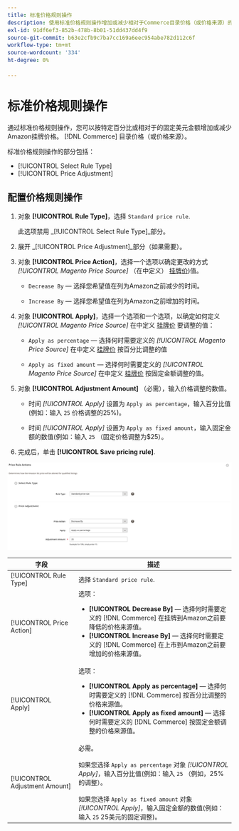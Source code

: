 ```yaml
---
title: 标准价格规则操作
description: 使用标准价格规则操作增加或减少相对于Commerce目录价格（或价格来源）的Amazon上市价格。
exl-id: 91df6ef3-852b-478b-8b01-51dd437dd4f9
source-git-commit: b63e2cfb9c7ba7cc169a6eec954abe782d112c6f
workflow-type: tm+mt
source-wordcount: '334'
ht-degree: 0%

---
```


# 标准价格规则操作

通过标准价格规则操作，您可以按特定百分比或相对于的固定美元金额增加或减少Amazon挂牌价格。 [!DNL Commerce] 目录价格（或价格来源）。

标准价格规则操作的部分包括：

- [!UICONTROL Select Rule Type]
- [!UICONTROL Price Adjustment]

## 配置价格规则操作

1. 对象 **[!UICONTROL Rule Type]**，选择 `Standard price rule`.

   此选项禁用 _[!UICONTROL Select Rule Type]_部分。

1. 展开 _[!UICONTROL Price Adjustment]_部分（如果需要）。

1. 对象 **[!UICONTROL Price Action]**，选择一个选项以确定更改的方式 *[!UICONTROL Magento Price Source]* （在中定义） [挂牌价](./listing-price.md))值。

   - `Decrease By`  — 选择您希望值在列为Amazon之前减少的时间。

   - `Increase By`  — 选择您希望值在列为Amazon之前增加的时间。

1. 对象 **[!UICONTROL Apply]**，选择一个选项和一个选项，以确定如何定义 *[!UICONTROL Magento Price Source]* 在中定义 [挂牌价](./listing-price.md) 要调整的值：

   - `Apply as percentage`  — 选择何时需要定义的 *[!UICONTROL Magento Price Source]* 在中定义 [挂牌价](./listing-price.md) 按百分比调整的值

   - `Apply as fixed amount`  — 选择何时需要定义的 *[!UICONTROL Magento Price Source]* 在中定义 [挂牌价](./listing-price.md) 按固定金额调整的值。

1. 对象 **[!UICONTROL Adjustment Amount]** （必需），输入价格调整的数值。

   - 时间 *[!UICONTROL Apply]* 设置为 `Apply as percentage`，输入百分比值(例如：输入 `25` 价格调整的25%)。

   - 时间 *[!UICONTROL Apply]* 设置为 `Apply as fixed amount`，输入固定金额的数值(例如：输入 `25` （固定价格调整为$25）。

1. 完成后，单击 **[!UICONTROL Save pricing rule]**.

![标准价格规则](assets/ob-price-rule-action-standard-example.png)

| 字段 | 描述 |
|---|---|
| [!UICONTROL Rule Type] | 选择 `Standard price rule`. |
| [!UICONTROL Price Action] | 选项：<ul><li>**[!UICONTROL Decrease By]**  — 选择何时需要定义的 [!DNL Commerce] 在挂牌到Amazon之前要降低的价格来源值。</li><li>**[!UICONTROL Increase By]**  — 选择何时需要定义的 [!DNL Commerce] 在上市到Amazon之前要增加的价格来源值。</li></ul> |
| [!UICONTROL Apply] | 选项：<ul><li>**[!UICONTROL Apply as percentage]**  — 选择何时需要定义的 [!DNL Commerce] 按百分比调整的价格来源值。</li><li>**[!UICONTROL Apply as fixed amount]**  — 选择何时需要定义的 [!DNL Commerce] 按固定金额调整的价格来源值。</li></ul> |
| [!UICONTROL Adjustment Amount] | 必需。<br><br>如果您选择 `Apply as percentage` 对象 *[!UICONTROL Apply]*，输入百分比值(例如：输入 `25` （例如，25%的调整）。<br><br>如果您选择 `Apply as fixed amount` 对象 *[!UICONTROL Apply]*，输入固定金额的数值(例如：输入 `25` 25美元的固定调整)。 |
